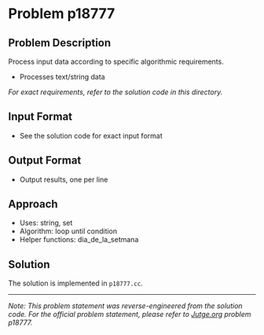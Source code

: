 # Problem p18777

## Problem Description

Process input data according to specific algorithmic requirements.
- Processes text/string data

*For exact requirements, refer to the solution code in this directory.*

## Input Format

- See the solution code for exact input format

## Output Format

- Output results, one per line

## Approach

- Uses: string, set
- Algorithm: loop until condition
- Helper functions: dia_de_la_setmana

## Solution

The solution is implemented in `p18777.cc`.

---

*Note: This problem statement was reverse-engineered from the solution code. For the official problem statement, please refer to [Jutge.org](https://jutge.org/) problem p18777.*
